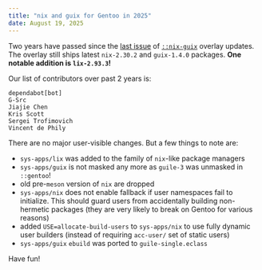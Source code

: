 ```yaml
---
title: "nix and guix for Gentoo in 2025"
date: August 19, 2025
---
```


Two years have passed since the [last issue](/posts/287-nix-and-guix-for-gentoo-in-2023.html)
of [`::nix-guix`](https://github.com/trofi/nix-guix-gentoo) overlay updates.
The overlay still ships latest `nix-2.30.2` and `guix-1.4.0`
packages. **One notable addition is `lix-2.93.3`!**

Our list of contributors over past 2 years is:

```
dependabot[bot]
G-Src
Jiajie Chen
Kris Scott
Sergei Trofimovich
Vincent de Phily
```

There are no major user-visible changes. But a few things to note are:

- `sys-apps/lix` was added to the family of `nix`-like package managers
- `sys-apps/guix` is not masked any more as `guile-3` was unmasked in
  `::gentoo`!
- old pre-`meson` version of `nix` are dropped
- `sys-apps/nix` does not enable fallback if user namespaces fail to
  initialize. This should guard users from accidentally building
  non-hermetic packages (they are very likely to break on Gentoo for
  various reasons)
- added `USE=allocate-build-users` to `sys-apps/nix` to use fully dynamic
  user builders (instead of requiring `acc-user/` set of static users)
- `sys-apps/guix` `ebuild` was ported to `guile-single.eclass`



Have fun!
